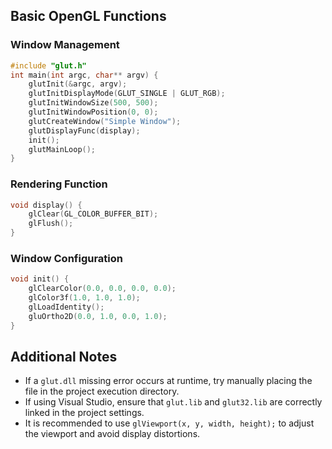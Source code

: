 ## Basic OpenGL Functions

### Window Management

```cpp
#include "glut.h"
int main(int argc, char** argv) {
    glutInit(&argc, argv);
    glutInitDisplayMode(GLUT_SINGLE | GLUT_RGB);
    glutInitWindowSize(500, 500);
    glutInitWindowPosition(0, 0);
    glutCreateWindow("Simple Window");
    glutDisplayFunc(display);
    init();
    glutMainLoop();
}
```

### Rendering Function

```cpp
void display() {
    glClear(GL_COLOR_BUFFER_BIT);
    glFlush();
}
```

### Window Configuration

```cpp
void init() {
    glClearColor(0.0, 0.0, 0.0, 0.0);
    glColor3f(1.0, 1.0, 1.0);
    glLoadIdentity();
    gluOrtho2D(0.0, 1.0, 0.0, 1.0);
}
```

## Additional Notes

- If a `glut.dll` missing error occurs at runtime, try manually placing the file in the project execution directory.
- If using Visual Studio, ensure that `glut.lib` and `glut32.lib` are correctly linked in the project settings.
- It is recommended to use `glViewport(x, y, width, height);` to adjust the viewport and avoid display distortions.

